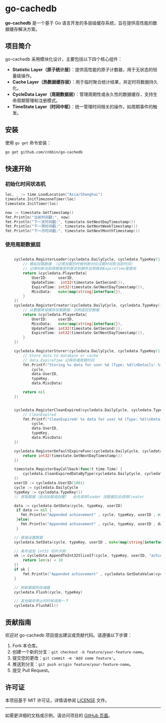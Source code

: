 # go-cachedb

**go-cachedb** 是一个基于 Go 语言开发的多层级缓存系统，旨在提供高性能的数据缓存解决方案。

## 项目简介

go-cachedb 采用模块化设计，主要包括以下四个核心组件：

- **Statistic Layer（原子统计层）**：提供高性能的原子计数器，用于无状态的轻量级操作。
- **Cache Layer（热数据缓存层）**：用于临时聚合统计结果，并定时将数据持久化。
- **CycleData Layer（周期数据层）**：管理周期性或永久性的数据缓存，支持生命周期管理和注册模式。
- **TimeState Layer（时间中枢）**：统一管理时间相关的操作，如周期事件的触发。

## 安装

使用 `go get` 命令安装：

```bash
go get github.com/cnbbin/go-cachedb
```

## 快速开始

### 初始化时间状态机

```go
loc, _ := time.LoadLocation("Asia/Shanghai")
timestate.InitTimezoneTimer(loc)
timestate.InitTimer(loc)

now := timestate.GetTimestamp()
fmt.Println("当前时间戳:", now)
fmt.Println("下一天时间戳:", timestate.GetNextDayTimestamp())
fmt.Println("下一周时间戳:", timestate.GetNextWeekTimestamp())
fmt.Println("下一月时间戳:", timestate.GetNextMonthTimestamp())
```

### 使用周期数据层

```go

    cycledata.RegisterLoader(cycledata.DailyCycle, cycledata.TypeKey(1), func(cycle cycledata.CycleType, typeKey cycledata.TypeKey, userID cycledata.UserID) *cycledata.PlayerData {
        // 模拟加载数据 （记得加载的时候判断对应过期时间和当前时间）
        // 记得判断当前周期类型的是否到期并且转换到ExpireTime里面哈
        return &cycledata.PlayerData{
            UserID:     userID,
            UpdateTime:  int32(timestate.GetSecond()),
            ExpireTime: int32(timestate.GetNextDayTimestamp()),
            MiscData:   make(map[string]interface{}),
        }
    })
    cycledata.RegisterCreator(cycledata.DailyCycle, cycledata.TypeKey(1), func(cycledata.UserID)(*cycledata.PlayerData){
        // 从数据库或缓存加载数据，示例返回空数据
        return &cycledata.PlayerData{
            UserID:     userID,
            MiscData:   make(map[string]interface{}),
            UpdateTime: int32(timestate.GetSecond()),
            ExpireTime: int32(timestate.GetNextDayTimestamp()),
        }
    })

    cycledata.RegisterStorer(cycledata.DailyCycle, cycledata.TypeKey(1), func(cycle cycledata.CycleType, typeKey cycledata.TypeKey, data *cycledata.PlayerData) error {
        // Store data to database or cache
        // data.ExpireTime 记得存储周期时间
        fmt.Printf("Storing %s data for user %d (Type: %d)\nDetails: %+v\n",
            cycle,
            data.UserID,
            typeKey,
            data.MiscData)

        return nil
    })


    cycledata.RegisterCleanExpired(cycledata.DailyCycle, cycledata.TypeKey(1), func(cycle cycledata.CycleType, typeKey cycledata.TypeKey, data *cycledata.PlayerData) {
        // CleanExpired
        fmt.Printf("CleanExpiredr %s data for user %d (Type: %d)\nDetails: %+v\n",
            cycle,
            data.UserID,
            typeKey,
            data.MiscData)
    })

	cycledata.RegisterDefaultExpireFunc(cycledata.DailyCycle, cycledata.TypeKey(1), func() int32 {
		return int32(timestate.GetNextDayTimestamp())
	})

    timestate.RegisterDayCallback(func(t time.Time) {
        cycledata.CleanExpiredDataByType(cycledata.DailyCycle, cycledata.TypeKey(1))
    })
    userID := cycledata.UserID(1001)
    cycle := cycledata.DailyCycle
    typeKey := cycledata.TypeKey(1)
    // 获取数据（自动加载或创建）  会先调用loader 没数据后会调用Creator

    data := cycledata.GetData(cycle, typeKey, userID)
     if data == nil {
       fmt.Println("Appended achievement" , cycle, typeKey, userID , nil )
     }else{
       fmt.Println("Appended achievement" , cycle, typeKey, userID , data.MiscData )
     }

    // 直接设置数据
    cycledata.SetData(cycle, typeKey, userID , make(map[string]interface{}))

    // 条件追加 int32 切片示例
    ok := cycledata.AppendToInt32SliceIf(cycle, typeKey, userID, "achievements", 10, func(s []int32) bool {
    	return len(s) < 10
    })
    if ok {
    	fmt.Println("Appended achievement" , cycledata.GetDataValue(cycle, typeKey, userID))
    }

    // 刷新数据到存储器
    cycledata.Flush(cycle, typeKey)

    // 其他服务停止的时候调用一下
    cycledata.FlushAll()
```

## 贡献指南

欢迎对 go-cachedb 项目提出建议或贡献代码。请遵循以下步骤：

1. Fork 本仓库。
2. 创建一个新的分支：`git checkout -b feature/your-feature-name`。
3. 提交您的更改：`git commit -m 'Add some feature'`。
4. 推送到分支：`git push origin feature/your-feature-name`。
5. 提交 Pull Request。

## 许可证

本项目基于 MIT 许可证，详情请参阅 [LICENSE](https://github.com/cnbbin/go-cachedb/blob/main/LICENSE) 文件。

---

如需更详细的文档或示例，请访问项目的 [GitHub 页面](https://github.com/cnbbin/go-cachedb)。
